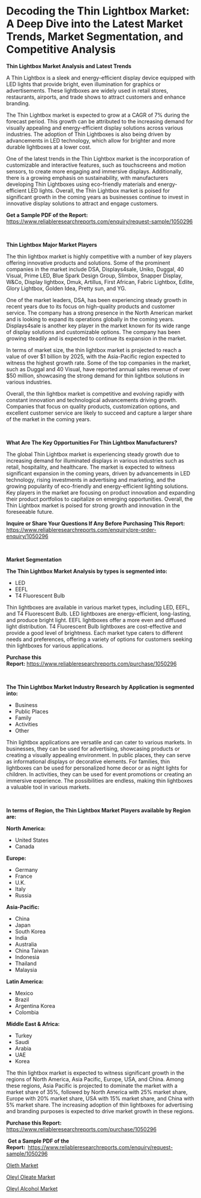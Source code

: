 <p><h1>Decoding the Thin Lightbox Market: A Deep Dive into the Latest Market Trends, Market Segmentation, and Competitive Analysis</h1></p><p><strong>Thin Lightbox Market Analysis and Latest Trends</strong></p>
<p><p>A Thin Lightbox is a sleek and energy-efficient display device equipped with LED lights that provide bright, even illumination for graphics or advertisements. These lightboxes are widely used in retail stores, restaurants, airports, and trade shows to attract customers and enhance branding.</p><p>The Thin Lightbox market is expected to grow at a CAGR of 7% during the forecast period. This growth can be attributed to the increasing demand for visually appealing and energy-efficient display solutions across various industries. The adoption of Thin Lightboxes is also being driven by advancements in LED technology, which allow for brighter and more durable lightboxes at a lower cost.</p><p>One of the latest trends in the Thin Lightbox market is the incorporation of customizable and interactive features, such as touchscreens and motion sensors, to create more engaging and immersive displays. Additionally, there is a growing emphasis on sustainability, with manufacturers developing Thin Lightboxes using eco-friendly materials and energy-efficient LED lights. Overall, the Thin Lightbox market is poised for significant growth in the coming years as businesses continue to invest in innovative display solutions to attract and engage customers.</p></p>
<p><strong>Get a Sample PDF of the Report:&nbsp;</strong> <a href="https://www.reliableresearchreports.com/enquiry/request-sample/1050296">https://www.reliableresearchreports.com/enquiry/request-sample/1050296</a></p>
<p>&nbsp;</p>
<p><strong>Thin Lightbox Major Market Players</strong></p>
<p><p>The thin lightbox market is highly competitive with a number of key players offering innovative products and solutions. Some of the prominent companies in the market include DSA, Displays4sale, Uniko, Duggal, 40 Visual, Prime LED, Blue Spark Design Group, Slimbox, Snapper Display, W&Co, Display lightbox, Dmuk, Artillus, First African, Fabric Lightbox, Edlite, Glory Lightbox, Golden Idea, Pretty sun, and YG.</p><p>One of the market leaders, DSA, has been experiencing steady growth in recent years due to its focus on high-quality products and customer service. The company has a strong presence in the North American market and is looking to expand its operations globally in the coming years. Displays4sale is another key player in the market known for its wide range of display solutions and customizable options. The company has been growing steadily and is expected to continue its expansion in the market.</p><p>In terms of market size, the thin lightbox market is projected to reach a value of over $1 billion by 2025, with the Asia-Pacific region expected to witness the highest growth rate. Some of the top companies in the market, such as Duggal and 40 Visual, have reported annual sales revenue of over $50 million, showcasing the strong demand for thin lightbox solutions in various industries.</p><p>Overall, the thin lightbox market is competitive and evolving rapidly with constant innovation and technological advancements driving growth. Companies that focus on quality products, customization options, and excellent customer service are likely to succeed and capture a larger share of the market in the coming years.</p></p>
<p>&nbsp;</p>
<p><strong>What Are The Key Opportunities For Thin Lightbox Manufacturers?</strong></p>
<p><p>The global Thin Lightbox market is experiencing steady growth due to increasing demand for illuminated displays in various industries such as retail, hospitality, and healthcare. The market is expected to witness significant expansion in the coming years, driven by advancements in LED technology, rising investments in advertising and marketing, and the growing popularity of eco-friendly and energy-efficient lighting solutions. Key players in the market are focusing on product innovation and expanding their product portfolios to capitalize on emerging opportunities. Overall, the Thin Lightbox market is poised for strong growth and innovation in the foreseeable future.</p></p>
<p><strong>Inquire or Share Your Questions If Any Before Purchasing This Report:</strong> <a href="https://www.reliableresearchreports.com/enquiry/pre-order-enquiry/1050296">https://www.reliableresearchreports.com/enquiry/pre-order-enquiry/1050296</a></p>
<p>&nbsp;</p>
<p><strong>Market Segmentation</strong></p>
<p><strong>The Thin Lightbox Market Analysis by types is segmented into:</strong></p>
<p><ul><li>LED</li><li>EEFL</li><li>T4 Fluorescent Bulb</li></ul></p>
<p><p>Thin lightboxes are available in various market types, including LED, EEFL, and T4 Fluorescent Bulb. LED lightboxes are energy-efficient, long-lasting, and produce bright light. EEFL lightboxes offer a more even and diffused light distribution. T4 Fluorescent Bulb lightboxes are cost-effective and provide a good level of brightness. Each market type caters to different needs and preferences, offering a variety of options for customers seeking thin lightboxes for various applications.</p></p>
<p><strong>Purchase this Report:&nbsp;</strong><a href="https://www.reliableresearchreports.com/purchase/1050296">https://www.reliableresearchreports.com/purchase/1050296</a></p>
<p>&nbsp;</p>
<p><strong>The Thin Lightbox Market Industry Research by Application is segmented into:</strong></p>
<p><ul><li>Business</li><li>Public Places</li><li>Family</li><li>Activities</li><li>Other</li></ul></p>
<p><p>Thin lightbox applications are versatile and can cater to various markets. In businesses, they can be used for advertising, showcasing products or creating a visually appealing environment. In public places, they can serve as informational displays or decorative elements. For families, thin lightboxes can be used for personalized home decor or as night lights for children. In activities, they can be used for event promotions or creating an immersive experience. The possibilities are endless, making thin lightboxes a valuable tool in various markets.</p></p>
<p>&nbsp;</p>
<p><strong>In terms of Region, the Thin Lightbox Market Players available by Region are:</strong></p>
<p>
    <p> <strong> North America: </strong>
        <ul>
            <li>United States</li>
            <li>Canada</li>
        </ul>
        </p> 
    <p> <strong> Europe: </strong>
        <ul>
            <li>Germany</li>
            <li>France</li>
            <li>U.K.</li>
            <li>Italy</li>
            <li>Russia</li>
        </ul>
        </p> 
    <p> <strong> Asia-Pacific: </strong>
        <ul>
            <li>China</li>
            <li>Japan</li>
            <li>South Korea</li>
            <li>India</li>
            <li>Australia</li>
            <li>China Taiwan</li>
            <li>Indonesia</li>
            <li>Thailand</li>
            <li>Malaysia</li>
        </ul>
        </p> 
    <p> <strong> Latin America: </strong>
        <ul>
            <li>Mexico</li>
            <li>Brazil</li>
            <li>Argentina Korea</li>
            <li>Colombia</li>
        </ul>
        </p> 
    <p> <strong> Middle East & Africa: </strong>
        <ul>
            <li>Turkey</li>
            <li>Saudi</li>
            <li>Arabia</li>
            <li>UAE</li>
            <li>Korea</li>
        </ul>
    </p>
    </p>
<p><p>The thin lightbox market is expected to witness significant growth in the regions of North America, Asia Pacific, Europe, USA, and China. Among these regions, Asia Pacific is projected to dominate the market with a market share of 35%, followed by North America with 25% market share, Europe with 20% market share, USA with 15% market share, and China with 5% market share. The increasing adoption of thin lightboxes for advertising and branding purposes is expected to drive market growth in these regions.</p></p>
<p><strong>Purchase this Report: </strong><a href="https://www.reliableresearchreports.com/purchase/1050296">https://www.reliableresearchreports.com/purchase/1050296</a></p>
<p>&nbsp;<strong>Get a Sample PDF of the Report:&nbsp;&nbsp;</strong><a href="https://www.reliableresearchreports.com/enquiry/request-sample/1050296">https://www.reliableresearchreports.com/enquiry/request-sample/1050296</a></p>
<p><strong></strong></p>
<p><p><a href="https://shimmer-gardenia-37a.notion.site/Oleth-Market-Offers-Provide-Insightful-Data-for-the-Time-Period-from-2024-to-2031-and-also-Provide-A-dcc8de1f19914a01a4cee5756ce5dd3b">Oleth Market</a></p><p><a href="https://cute-banjo-8ca.notion.site/Oleyl-Oleate-Market-Size-Growth-Outlook-from-2024-to-2031-projecting-at-Market-s-Trends-Analysis-b-b81b22148af84e818d3c537be8b97ec8">Oleyl Oleate Market</a></p><p><a href="https://unruly-ladybug-44b.notion.site/Insights-into-Oleyl-Alcohol-Market-Size-Analysing-Market-Share-Trends-and-Growth-from-2024-to-203-6a2f3de96ba0467e917b8ce79495670e">Oleyl Alcohol Market</a></p></p>